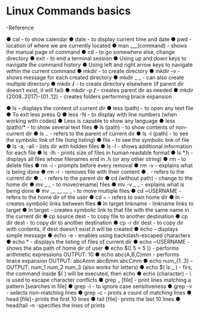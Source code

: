 # Linux Commands basics


-Reference

● cal - to show calendar
● date - to display current time and date
● pwd - location of where we are currently located
● man ___(command) - shows the manual page of command
● cd - to go somewhere else, change directory
● exit - to end a terminal session
● Using up and down keys to navigate the command history
● Using left and right arrow keys to navigate within the current command
● mkdir - to create directory
● mkdir -v - shows message for each created directory
● mkdir _ _ - can also create multiple directory
● mkdir __/__ - to create directory elsewhere (if parent dir doesn’t exist, it will fail)
● mkdir -p __/__ - creates parent dir as needed
● mkdir {2008..2017}-{01..12} - creates folders performing brace expansion

● ls - displays the content of current dir
● less (path) - to open any text file
● To exit less press Q
● less -N - to display with line numbers (when working with codes)
● Less is capable to show any language
● less (path)/* - to show several text files
● ls (path) - to show contents of non-current dir
● ls .. - refers to the parent of current dir
● ls -l (path) - to see the symbolic link of file (long listing)
● file - to see the symbolic link of file
● ls -a, -all - lists dir with hidden files
● ls -l - shows additional information for each file
● ls -lh - prints size of files in human readable format
● ls *.h - displays all files whose filenames end in .h (or any other string)
● rm - to delete files
● rm -i - prompts before every removal
● rm -v - explains what is being done
● rm -r - removes file with their content
● . - refers to the current dir
● .. - refers to the parent dir
● cd (without path) - change to the home dir
● mv _ _ - to move(rename) files
● mv -v _ _ - explains what is being done
● mv __ __ __ _ - to move multiple files
● cd ~USERNAME - refers to the home dir of the user
● cd ~ - refers to own home dir
● ln - creates symbolic links between files
● ln target linkname - linkname links to target
● ln target - creates symbolic link to that file with the same name in the current dir
● cp source dest - to copy file to another destination
● cp dir dest - to copy dir to another destination
● cp -r dir dest - to copy dir with contents, if dest doesn’t exist it will be created
● echo - displays simple message
● echo -e - enables using backslash-escaped characters
● echo * - displays the listing of files of current dir
● echo ~USERNAME - shows the abs path of home dir of user
● echo $(( 5 + 5 )) - performs arithmetic expressions OUTPUT: 10
● echo abc{A,B,C}mm - performs brace expansion OUTPUT: abcAmm abcBmm
abcCmm
● echo num_{1..3} - OUTPUT: num_1 num_2 num_3 (also works for letters)
● echo $( ls _ ) - firs, the command inside $( ) will be executed, then echo
● echo \(character) - \ is used to escape character conflicts
● grep _ [file] - print lines matching a pattern [searches in file]
● grep -i - to ignore case sensitiveness
● grep -v - selects non-matching lines
● grep -c - prints a count of matching lines
● head [file]- prints the first 10 lines
● tail [file]- prints the last 10 lines
● head/tail -n -specifies the lines of prints
